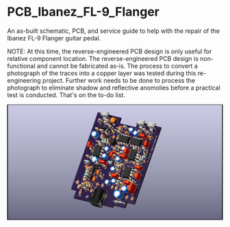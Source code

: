 # PCB_Ibanez_FL-9_Flanger
 An as-built schematic, PCB, and service guide to help with the repair of the Ibanez FL-9 Flanger guitar pedal.
 
 NOTE: At this time, the reverse-engineered PCB design is only useful for relative component location. The reverse-engineered PCB design is non-functional and cannot be fabricated as-is. The process to convert a photograph of the traces into a copper layer was tested during this re-engineering project. Further work needs to be done to process the photograph to eliminate shadow and reflective anomolies before a practical test is conducted. That's on the to-do list.

![PCB 3D rendered view](https://github.com/CedarGroveStudios/PCB_Ibanez_FL-9_Flanger/blob/main/PCB/Ibanez_FL-9_glam_top.png)

